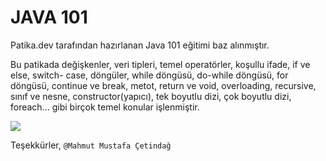 # JAVA 101 
Patika.dev tarafından hazırlanan Java 101 eğitimi baz alınmıştır.

Bu patikada değişkenler, veri tipleri, temel operatörler, koşullu ifade, if ve else, switch- case, döngüler, while döngüsü, do-while döngüsü, for döngüsü, continue ve break, metot, return ve void, overloading, recursive, sınıf ve nesne, constructor(yapıcı), tek boyutlu dizi, çok boyutlu dizi, foreach... gibi birçok temel konular işlenmiştir.  

![](https://global-uploads.webflow.com/6097e0eca1e87557da031fef/63739a32259566fc9428cb1d_Deneme-p-500.png)

Teşekkürler, 
`@Mahmut Mustafa Çetindağ`
